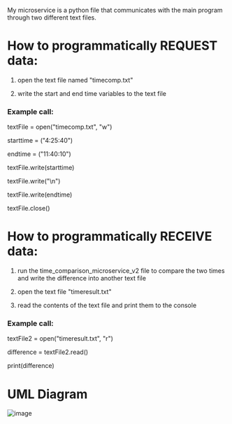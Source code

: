 My microservice is a python file that communicates with the main program through two different text files.

# How to programmatically REQUEST data:

1) open the text file named "timecomp.txt"

2) write the start and end time variables to the text file

### Example call:

textFile = open("timecomp.txt", "w")

starttime = ("4:25:40")

endtime = ("11:40:10")

textFile.write(starttime)

textFile.write("\n")

textFile.write(endtime)

textFile.close()

# How to programmatically RECEIVE data:

1) run the time_comparison_microservice_v2 file to compare the two times and write the difference into another text file

2) open the text file "timeresult.txt"

3) read the contents of the text file and print them to the console

### Example call:

textFile2 = open("timeresult.txt", "r")

difference = textFile2.read()

print(difference)

# UML Diagram

![image](https://github.com/SawyerFedderly/Summer-CS-361/assets/131832431/5e2a37fb-f443-4919-a033-6b2a854218e3)
